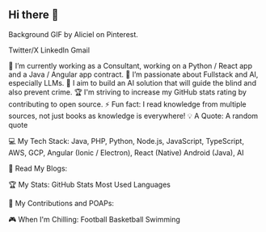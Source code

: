## Hi there 👋

Background GIF by Aliciel on Pinterest.

Twitter/X   LinkedIn   Gmail

🔭 I’m currently working as a Consultant, working on a Python / React app and a Java / Angular app contract.
🌱 I’m passionate about Fullstack and AI, especially LLMs.
📝 I aim to build an AI solution that will guide the blind and also prevent crime.
🏆 I'm striving to increase my GitHub stats rating by contributing to open source.
⚡ Fun fact: I read knowledge from multiple sources, not just books as knowledge is everywhere!
💡 A Quote:
A random quote

💻 My Tech Stack:
Java, PHP, Python, Node.js, JavaScript, TypeScript, AWS, GCP, Angular (Ionic / Electron), React (Native) Android (Java), AI

📖 Read My Blogs:


🏆 My Stats:
GitHub Stats   Most Used Languages  

🤝 My Contributions and POAPs:

🎮 When I'm Chilling:
Football Basketball Swimming

<!--
**jiggabyte/jiggabyte** is a ✨ _special_ ✨ repository because its `README.md` (this file) appears on your GitHub profile.

Here are some ideas to get you started:

- 🔭 I’m currently working on ...
- 🌱 I’m currently learning ...
- 👯 I’m looking to collaborate on ...
- 🤔 I’m looking for help with ...
- 💬 Ask me about ...
- 📫 How to reach me: ...
- 😄 Pronouns: ...
- ⚡ Fun fact: ...
-->
